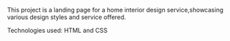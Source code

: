 This project is a landing page for a home interior design service,showcasing various design styles and service offered.

Technologies used: HTML and CSS
